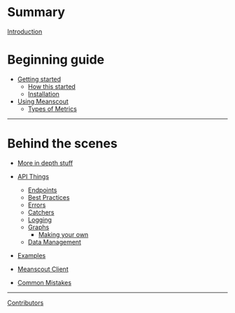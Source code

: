 # Summary

[Introduction](./intro/introduction.md)
# Beginning guide

- [Getting started](./intro/getting_started.md)
    - [How this started](./intro/how_this_started.md)
    - [Installation](./intro/installation.md)
- [Using Meanscout](./client/meanscout.md)
    - [Types of Metrics](./client/metrics.md)

---
# Behind the scenes

- [More in depth stuff](./in_depth.md)

- [API Things](./api/api_things.md)
    - [Endpoints](./api/endpoints.md)
    - [Best Practices]()
    - [Errors](./api/errors.md)
    - [Catchers]()
    - [Logging]()
    - [Graphs](./api/graphs.md)
        - [Making your own](./api/graphs_making_your_own.md)
    - [Data Management](./api/data_management.md)
- [Examples]()

- [Meanscout Client]()

- [Common Mistakes]()
---

[Contributors](./contributors.md)